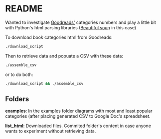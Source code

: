 # README

Wanted to investigate [Goodreads'](https://www.goodreads.com/) categories numbers and play a little bit with Python's html parsing libraries ([Beautiful soup](https://www.crummy.com/software/BeautifulSoup/) in this case)

To download book categories html from Goodreads:

```bash
./download_script
```

Then to retrieve data and popuate a CSV with these data:

```bash
./assemble_csv
```

or to do both:

```bash
./download_script && ./assemble_csv
```

## Folders

**examples**: In the examples folder diagrams with most and least popular categories (after placing generated CSV to Google Doc's spreadsheet.

**list_html**: Downloaded files. Commited folder's content in case anyone wants to experiment without retrieving data.

